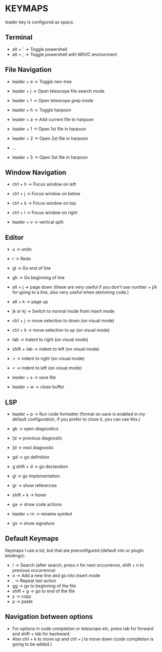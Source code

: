 # KEYMAPS

leader key is configured as space.

## Terminal
- alt + ' -> Toggle powershell
- alt + ; -> Toggle powershell with MSVC environment

## File Navigation
- leader + e -> Toggle neo-tree

- leader + j -> Open telescope file search mode
- leader + f -> Open telescope grep mode

- leader + h -> Toggle harpoon
- leader + a -> Add current file to harpoon
- leader + 1 -> Open 1st file in harpoon
- leader + 2 -> Open 2st file in harpoon
- ...
- leader + 5 -> Open 5st file in harpoon

## Window Navigation
- ctrl + h -> Focus window on left
- ctrl + j -> Focus window on below
- ctrl + k -> Focus window on top
- ctrl + l -> Focus window on right

- leader + v -> vertical split

## Editor
- u -> undo
- r -> Redo

- gl -> Go end of line
- gh -> Go beginning of line

- alt + j -> page down (these are very useful if you don't use number + j/k for going to a line, also very useful when skimming code.)
- alt + k -> page up

- jk or kj -> Switch to normal mode from insert mode

- ctrl + j -> move selection to down (on visual mode)
- ctrl + k -> move selection to up (on visual mode)

- tab -> indent to right (on visual mode)
- shift + tab -> indent to left (on visual mode)

- \> -> indent to right (on visual mode)
- < -> indent to left (on visual mode)

- leader + s -> save file

- leader + w -> close buffer

## LSP
- leader + p -> Run code formatter (format on save is enabled in my default configuration, if you prefer to close it, you can use this.)

- gk -> open diagnostics
- \[d -> previous diagnostic
- \]d -> next diagnostic

- gd -> go definition
- g shift + d -> go declaration
- gi -> go implementation
- gr -> show references
- shift + k -> hover

- ga -> show code actions
- leader + rn -> rename symbol
- gs -> show signature

## Default Keymaps
Keymaps I use a lot, but that are preconfigured (default vim or plugin bindings):

- / -> Search (after search, press n for next occurrence, shift + n to previous occurrence)
- o -> Add a new line and go into insert mode
- . -> Repeat last action
- gg -> go to beginning of the file
- shift + g -> go to end of the file
- y -> copy
- p -> paste

## Navigation between options
- For options in code completion or telescope etc, press tab for forward and shift + tab for backward.
- Also ctrl + k to move up and ctrl + j to move down (code completion is going to be added.)
